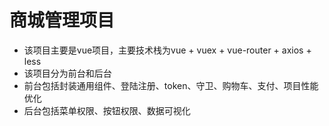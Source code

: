 # 商城管理项目
- 该项目主要是vue项目，主要技术栈为vue + vuex + vue-router + axios + less
- 该项目分为前台和后台
- 前台包括封装通用组件、登陆注册、token、守卫、购物车、支付、项目性能优化
- 后台包括菜单权限、按钮权限、数据可视化